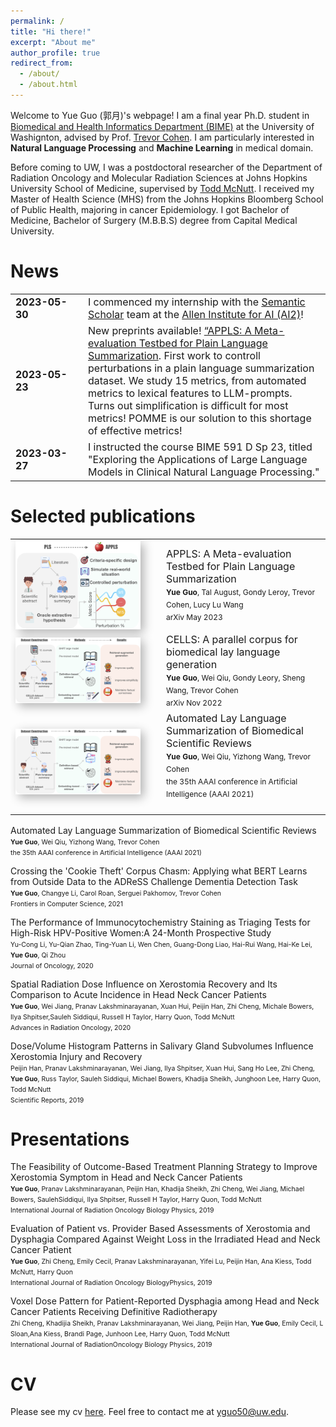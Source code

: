 ```yaml
---
permalink: /
title: "Hi there!"
excerpt: "About me"
author_profile: true
redirect_from: 
  - /about/
  - /about.html
---
```


Welcome to Yue Guo (郭月)'s webpage! I am a final year Ph.D. student in [Biomedical and Health Informatics Department (BIME)](http://bime.uw.edu) at the University of Washignton, advised by Prof. [Trevor Cohen](http://bime.uw.edu/faculty/trevor-cohen/). I am particularly interested in **Natural Language Processing** and **Machine Learning** in medical domain.

Before coming to UW, I was a postdoctoral researcher of the Department of Radiation Oncology and Molecular Radiation Sciences at Johns Hopkins University School of Medicine, supervised by [Todd McNutt](https://www.hopkinsmedicine.org/profiles/details/todd-mcnutt). I received my Master of Health Science (MHS) from the Johns Hopkins Bloomberg School of Public Health, majoring in cancer Epidemiology. I got Bachelor of Medicine, Bachelor of Surgery (M.B.B.S) degree from Capital Medical University.

News
======
<table style="width:100%; border: none; font-size: 16px;">
    <tr>
        <td style="width: 100px; border: none; font-weight: bold;">2023-05-30</td>
        <td style="border: none;">I commenced my internship with the <a href="https://www.semanticscholar.org/about">Semantic Scholar</a> team at the <a href="https://allenai.org">Allen Institute for AI (AI2)</a>!</td>
    </tr>
    <tr>
        <td style="width: 100px; border: none; font-weight: bold;">2023-05-23</td>
        <td style="border: none;">New preprints available! <a href="https://arxiv.org/pdf/2305.14341.pdf">“APPLS: A Meta-evaluation Testbed for Plain Language Summarization</a>. First work to controll perturbations in a plain language summarization dataset. We study 15 metrics, from automated metrics to lexical features to LLM-prompts. Turns out simplification is difficult for most metrics! POMME is our solution to this shortage of effective metrics! </td>
    </tr>
    <tr>
        <td style="width: 100px; border: none; font-weight: bold;">2023-03-27</td>
        <td style="border: none;">I instructed the course BIME 591 D Sp 23, titled "Exploring the Applications of Large Language Models in Clinical Natural Language Processing."
</td>
    </tr>
</table>

Selected publications
======
<table style="width:100%; border: none; font-size: 16px;">
    <tr>
        <td style="width: 225px; border: none; font-weight: bold;"><img src="../images/teaser_image_APPLS.png" alt="Publication Image" style="width:200px; vertical-align:middle; box-shadow: 5px 5px 15px rgba(0, 0, 0, 0.3);"></td>
        <td style="border: none;">APPLS: A Meta-evaluation Testbed for Plain Language Summarization<br>
<span style="font-size:0.75em"><strong>Yue Guo</strong>, Tal August, Gondy Leroy, Trevor Cohen, Lucy Lu Wang</span><br>
<span style="font-size:0.75em">arXiv May 2023</span>
<a href="https://arxiv.org/pdf/2305.14341.pdf"><i class="fas fa-file-pdf"></i></a></td>
    </tr>
    <tr>
        <td style="width: 225px; border: none; font-weight: bold;"><img src="../images/teaser_image_CELLS.png" alt="Publication Image" style="width:200px; vertical-align:middle; box-shadow: 5px 5px 15px rgba(0, 0, 0, 0.3);"></td>
        <td style="border: none;">CELLS: A parallel corpus for biomedical lay language generation<br>
<span style="font-size:0.75em"><strong>Yue Guo</strong>, Wei Qiu, Gondy Leory, Sheng Wang, Trevor Cohen</span><br>
<span style="font-size:0.75em">arXiv Nov 2022</span>
<a href="https://arxiv.org/pdf/2211.03818.pdf"><i class="fas fa-file-pdf"></i></a></td>
    </tr>
    <tr>
        <td style="width: 225px; border: none; font-weight: bold;"><img src="../images/teaser_image_CELLS.png" alt="Publication Image" style="width:200px; vertical-align:middle; box-shadow: 5px 5px 15px rgba(0, 0, 0, 0.3);"></td>
        <td style="border: none;">Automated Lay Language Summarization of Biomedical Scientific Reviews<br>
<span style="font-size:0.75em"><strong>Yue Guo</strong>, Wei Qiu, Yizhong Wang, Trevor Cohen</span> <br>
<span style="font-size:0.75em">the 35th AAAI conference in Artificial Intelligence (AAAI 2021)</span>
<a href="https://ojs.aaai.org/index.php/AAAI/article/view/16089"><i class="fas fa-file-pdf"></i></a><br>
<a href="https://github.com/qiuweipku/Plain_language_summarization"><i class="fab fa-github"></i></a><br>
<i class="fas fa-play-circle"></i></td>
    </tr>
</table>


Automated Lay Language Summarization of Biomedical Scientific Reviews<br>
<span style="font-size:0.75em">**Yue Guo**, Wei Qiu, Yizhong Wang, Trevor Cohen</span> <br>
<span style="font-size:0.75em">the 35th AAAI conference in Artificial Intelligence (AAAI 2021)</span>
[<i class="fas fa-file-pdf"></i>](https://ojs.aaai.org/index.php/AAAI/article/view/16089)
[<i class="fab fa-github"></i>](https://github.com/qiuweipku/Plain_language_summarization)
<i class="fas fa-play-circle"></i>

Crossing the 'Cookie Theft' Corpus Chasm: Applying what BERT Learns from Outside Data to the ADReSS Challenge Dementia Detection Task<br>
<span style="font-size:0.75em">**Yue Guo**, Changye Li, Carol Roan, Serguei Pakhomov, Trevor Cohen</span> <br>
<span style="font-size:0.75em">Frontiers in Computer Science, 2021</span>
[<i class="fas fa-file-pdf"></i>](https://www.frontiersin.org/articles/10.3389/fcomp.2021.642517/abstract)

The Performance of Immunocytochemistry Staining as Triaging Tests for High-Risk HPV-Positive Women:A 24-Month Prospective Study<br>
<span style="font-size:0.75em">Yu-Cong Li, Yu-Qian Zhao, Ting-Yuan Li, Wen Chen, Guang-Dong Liao, Hai-Rui Wang, Hai-Ke Lei, **Yue Guo**, Qi Zhou</span><br>
<span style="font-size:0.75em">Journal of Oncology, 2020</span>
[<i class="fas fa-file-pdf"></i>](https://downloads.hindawi.com/journals/jo/2020/6878761.pdf)

Spatial Radiation Dose Influence on Xerostomia Recovery and Its Comparison to Acute Incidence in Head Neck Cancer Patients<br>
<span style="font-size:0.75em">**Yue Guo**, Wei Jiang, Pranav Lakshminarayanan, Xuan Hui, Peijin Han, Zhi Cheng, Michale Bowers, Ilya Shpitser,Sauleh Siddiqui, Russell H Taylor, Harry Quon, Todd McNutt</span><br>
<span style="font-size:0.75em">Advances in Radiation Oncology, 2020</span>
[<i class="fas fa-file-pdf"></i>](https://www.advancesradonc.org/action/showPdf?pii=S2452-1094%2819%2930122-8)

Dose/Volume Histogram Patterns in Salivary Gland Subvolumes Influence Xerostomia Injury and Recovery<br>
<span style="font-size:0.75em">Peijin Han, Pranav Lakshminarayanan, Wei Jiang, Ilya Shpitser, Xuan Hui, Sang Ho Lee, Zhi Cheng, **Yue Guo**, Russ Taylor, Sauleh Siddiqui, Michael Bowers, Khadija Sheikh, Junghoon Lee, Harry Quon, Todd McNutt</span><br>
<span style="font-size:0.75em">Scientific Reports, 2019</span>
[<i class="fas fa-file-pdf"></i>](https://www.nature.com/articles/s41598-019-40228-y.pdf)

Presentations
======
The Feasibility of Outcome-Based Treatment Planning Strategy to Improve Xerostomia Symptom in Head and Neck Cancer Patients<br>
<span style="font-size:0.75em">**Yue Guo**, Pranav Lakshminarayanan, Peijin Han, Khadija Sheikh, Zhi Cheng, Wei Jiang, Michael Bowers, SaulehSiddiqui, Ilya Shpitser, Russell H Taylor, Harry Quon, Todd McNutt</span><br>
<span style="font-size:0.75em">International Journal of Radiation Oncology Biology Physics, 2019</span>
[<i class="fas fa-file-pdf"></i>](https://www.redjournal.org/article/S0360-3016(19)31173-3/fulltext)

Evaluation of Patient vs. Provider Based Assessments of Xerostomia and Dysphagia Compared Against Weight Loss in the Irradiated Head and Neck Cancer Patient<br>
<span style="font-size:0.75em">**Yue Guo**, Zhi Cheng, Emily Cecil, Pranav Lakshminarayanan, Yifei Lu, Peijin Han, Ana Kiess, Todd McNutt, Harry Quon</span><br>
<span style="font-size:0.75em">International Journal of Radiation Oncology BiologyPhysics, 2019</span>
[<i class="fas fa-file-pdf"></i>](https://www.redjournal.org/article/S0360-3016(19)32031-0/fulltext)

Voxel Dose Pattern for Patient-Reported Dysphagia among Head and Neck Cancer Patients Receiving Definitive Radiotherapy<br>
<span style="font-size:0.75em">Zhi Cheng, Khadijia Sheikh, Pranav Lakshminarayanan, Wei Jiang, Peijin Han, **Yue Guo**, Emily Cecil, L Sloan,Ana Kiess, Brandi Page, Junhoon Lee, Harry Quon, Todd McNutt</span><br>
<span style="font-size:0.75em">International Journal of RadiationOncology Biology Physics, 2019</span>
[<i class="fas fa-file-pdf"></i>](https://www.redjournal.org/article/S0360-3016(19)30920-4/fulltext)

CV
======
Please see my cv <a href="https://yueguo-50.github.io/cv.pdf" target="_blank">here</a>. Feel free to contact me at yguo50@uw.edu.
